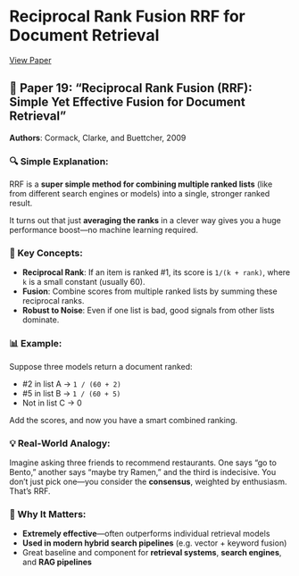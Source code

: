 # Reciprocal Rank Fusion RRF for Document Retrieval
[View Paper](https://plg.uwaterloo.ca/~gvcormac/cormacksigir09-rrf.pdf)

## 📄 Paper 19: “Reciprocal Rank Fusion (RRF): Simple Yet Effective Fusion for Document Retrieval”
**Authors**: Cormack, Clarke, and Buettcher, 2009

### 🔍 Simple Explanation:
RRF is a **super simple method for combining multiple ranked lists** (like from different search engines or models) into a single, stronger ranked result.

It turns out that just **averaging the ranks** in a clever way gives you a huge performance boost—no machine learning required.

### 🧠 Key Concepts:
- **Reciprocal Rank**: If an item is ranked #1, its score is `1/(k + rank)`, where `k` is a small constant (usually 60).
- **Fusion**: Combine scores from multiple ranked lists by summing these reciprocal ranks.
- **Robust to Noise**: Even if one list is bad, good signals from other lists dominate.

### 📊 Example:
Suppose three models return a document ranked:
- #2 in list A → `1 / (60 + 2)`  
- #5 in list B → `1 / (60 + 5)`  
- Not in list C → 0  

Add the scores, and now you have a smart combined ranking.

### 💡 Real-World Analogy:
Imagine asking three friends to recommend restaurants. One says “go to Bento,” another says “maybe try Ramen,” and the third is indecisive. You don’t just pick one—you consider the **consensus**, weighted by enthusiasm. That’s RRF.

### 🧩 Why It Matters:
- **Extremely effective**—often outperforms individual retrieval models
- **Used in modern hybrid search pipelines** (e.g. vector + keyword fusion)
- Great baseline and component for **retrieval systems**, **search engines**, and **RAG pipelines**